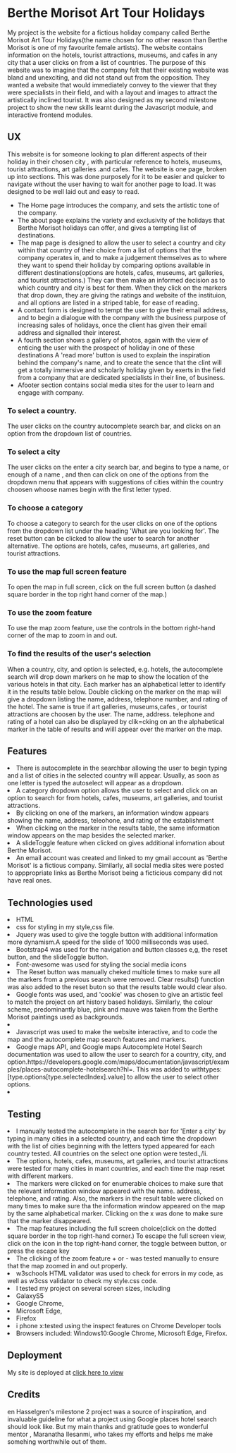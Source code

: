 <h1>Berthe Morisot Art Tour Holidays</h1>
My project is the website for a fictious holiday company called Berthe Morisot Art Tour Holidays(the name chosen for no other reason than Berthe Morisot is one of my favourite female artists). The website contains information on the hotels, tourist attractions, museums, and cafes in any city that a user clicks on from a list of countries. The purpose of this website was to imagine that the company felt that their existing website was bland and unexciting, and did not stand out from the opposition. They wanted a website that would immediately convey to the viewer that they were specialists in their field, and with a layout and images to attract the artistically inclined tourist. It was also designed as my second milestone project to show the new skills learnt during the Javascript module, and interactive frontend modules.
<h2>UX</h2>
This website is for someone looking to plan different aspects of their holiday in their chosen city , with particular reference to hotels, museums, tourist attractions, art galleries .and cafes. The website is one page, broken up into sections. This was done purposely for it to be easier and quicker to navigate without the user having to wait for another page to load. It was designed to be well laid out and easy to read. <ul> <li> The Home page introduces the company, and sets the artistic tone of the company.</li> <li>The about page explains the variety and exclusivity of the holidays that Berthe Morisot holidays can offer, and gives a tempting list of destinations.</li> <li>The map page is designed to allow the user to select a country and city within that country of their choice from a list of options that the company operates in, and to make a judgement themselves as to where they want to spend their holiday by comparing options available in different destinations(options are hotels, cafes, museums, art galleries, and tourist attractions.) They can then make an informed decision as to which country and city is best for them. When they click on the markers that drop down, they are giving the ratings and website of the instituion, and all options are listed in a striped table, for ease  of reading. </li> <li>A contact form is designed to tempt the user to give their email address, and to begin a dialogue with the company with the business purpose of increasing sales of holidays, once the client has given their email address and signalled their interest. </li> <li>A fourth section shows a gallery of photos, again with the view of enticing the user with the prospect of holiday in one of these destinations A 'read more' button is used to explain the inspiration behind the company's name, and to create the sence that the clint will get a totally immersive and scholarly holiday given by exerts in the field from a company that are dedicated specialists in their line, of business.</li> <li>Afooter section contains social media sites for the user to learn and engage with company.</li></ul> 
<h3> To select a country.</h3>
The user clicks on the country autocomplete search bar, and clicks on an option from the dropdown list of countries.
<h3> To select a city</h3>
The user clicks on the enter a city search bar, and begins to type a name, or enough of a name , and then can click on one of the options from the dropdown menu that appears with suggestions of cities within the country choosen whoose names begin with the first letter typed.
<h3>To choose a category</h3>
To choose a category to search for the user clicks on one of the options from the dropdown list under the heading 'What are you looking for'. The reset button can be clicked to allow the user to search for another alternative. The options are hotels, cafes, museums, art galleries, and tourist attractions.
<h3> To use the map full screen feature</h3>
To open the map in full screen, click on the full screen button (a dashed square border in the top right hand corner of the map.)
<h3> To use the zoom feature</h3>
To use the map zoom feature, use the controls in the bottom right-hand corner of the map to zoom in and out.
<h3>To find the results of the user's selection</h3>
When a country, city, and option is selected, e.g. hotels, the autocomplete search will drop down markers on he map to show the location of the various hotels in that city. Each marker has an alphabetical letter to identify it in the  results table below. Double clicking on the marker on the map will give a dropdown listing the name, address, telephone number, and rating of the hotel. The same is true if art galleries, museums,cafes , or tourist attractions are choosen by the user. The name, address. telephone and rating of a hotel can also be displayed by clik=cking on an the alphabetical marker in the table of results and wiill appear over the marker on the map.
<h2>Features</h2>
<li>There is autocomplete in the searchbar allowing the user to begin typing and a list of cities in the selected country will appear. Usually, as soon as one letter is typed
 the autoselect will appear as a dropdown.</li>
<li>A category dropdown option allows the user to select and click on an option to search for from hotels, cafes, museums, art galleries, and tourist attractions.</li>
<li>By clicking on one of the markers, an information window appears showing the name, address, teleohone, and rating of the establishment</li>
<li>When clicking on the marker in the results table, the same information window appears on the map besides the selected marker.</li>
<li> A slideToggle feature when clicked on gives additional infomation about Berthe Morisot.</li>
<li>An email account was created and linked to my gmail account as 'Berthe Morisot' is a fictious company. Similarly, all social media sites were posted to apppropriate links as Berthe Morisot being a ficticious company did not have real ones.</li>
<h2>Technologies used</h2>
<li> HTML</li>
<li> css for styling in my style,css file.</li>
<li> Jquery was used to give the toggle button with additional information more dynamism.A speed for the slide of 1000 milliseconds was used.</li>
<li> Bootstrap4 was used for the navigation and button classes e,g, the reset button, and the slideToggle button.</li>
<li>Font-awesome was used for styling the social media icons</li>
<li> The Reset button was manually cheked multiole times to make sure all the markers from a previous search were removed. Clear results() function was also added to the reset buton so that the results table would clear also.</li> 
<li>Google fonts was used, and 'cookie' was chosen to give an artistic feel to match the project on art history based holidays. Similarly, the colour scheme, predominantly blue, pink and mauve was taken from the Berthe Morisot paintings used as backgrounds.<li>
<li>Javascript was used to make the website interactive, and to code the map and the autocomplete map search features and markers.</li>
<li>Google maps API, and Google maps Autocomplete Hotel Search documentation was used to allow the user to search for a country, city, and option.https://developers.google.com/maps/documentation/javascript/examples/places-autocomplete-hotelsearch?hl=. This was added to withtypes: [type.options[type.selectedIndex].value] to allow the user to select other options.<li>
<h2> Testing</h2>
<li>I manually tested the autocomplete in the search bar for 'Enter a city' by typing in many cities in a selected country, and each time the dropdown with the list of cities beginning with the letters typed appeared for each country tested. All countries on the select one option were tested.,/li.
<li>The options, hotels, cafes, museums, art galleries, and tourist attractions were tested for many cities in mant countries, and each time the map reset with different markers.</li>
<li> The markers were clicked on for enumerable choices to make sure that the relevant information window appeared with the name. address, telephone, and rating. Also, the markers in the result table were clicked on many times to make sure tha the information window appeared on the map by the same alphabetical marker. Clicking on the x was done to make sure that the marker disappeared.</li>
<li>The map features including the full screen choice(click on the dotted square border in the top right-hand corner.) To escape the full screen view, click on the icon in the top right-hand corner, the toggle between button, or press the escape key</li>
<li>The clicking of the zoom feature + or - was tested manually to ensure that the map zoomed in and out properly. </li>
<li> w3schools HTML validator was used to check for errors in my code, as well as w3css validator to check my style.css code.</li>
<li> I tested my project on several screen sizes, including<li>GalaxyS5</li><li>Google Chrome,</li><li> Microsoft Edge,</li><li> Firefox</li> 
<li>i phone x:tested using the inspect features on Chrome Developer tools</li>
<li>Browsers included:
Windows10:Google Chrome, Microsoft Edge, Firefox.</li>
<h2>Deployment</h2>
My site is deployed at <a href="https://margaretalice.github.io/Giverny/">click here to view</a>

<h2>Credits</h2>
en Hasselgren's milestone 2 project was a source of inspiration, and invaluable guideline for what a project using Google places hotel search should look like. But my main thanks and gratitude goes to wonderful mentor , Maranatha Ilesanmi, who takes my efforts and helps me make somehing worthwhile out of them.


   